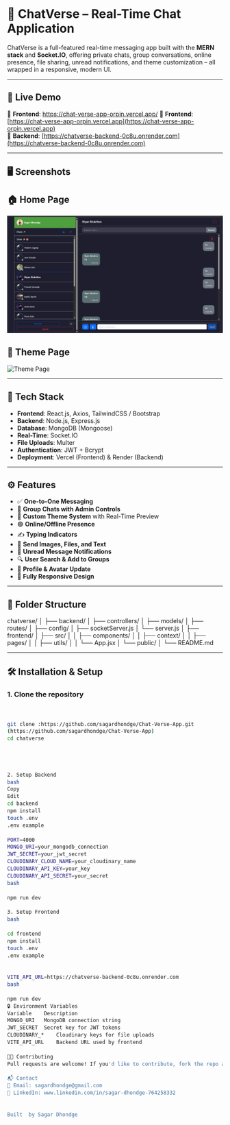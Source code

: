 # 💬 ChatVerse – Real-Time Chat Application

ChatVerse is a full-featured real-time messaging app built with the **MERN stack** and **Socket.IO**, offering private chats, group conversations, online presence, file sharing, unread notifications, and theme customization – all wrapped in a responsive, modern UI.

---

## 🚀 Live Demo
🔗 **Frontend**: https://chat-verse-app-orpin.vercel.app/
🔗 **Frontend**: [https://chat-verse-app-orpin.vercel.app](https://chat-verse-app-orpin.vercel.app)  
🔗 **Backend**: [https://chatverse-backend-0c8u.onrender.com](https://chatverse-backend-0c8u.onrender.com)

---

## 🖥️ Screenshots

## 🏠 Home Page

![Home Page](./assets/home.png)

## 🎨 Theme Page

![Theme Page](./assets/themepage.png)


---

## 🔧 Tech Stack

- **Frontend**: React.js, Axios, TailwindCSS / Bootstrap
- **Backend**: Node.js, Express.js
- **Database**: MongoDB (Mongoose)
- **Real-Time**: Socket.IO
- **File Uploads**: Multer
- **Authentication**: JWT + Bcrypt
- **Deployment**: Vercel (Frontend) & Render (Backend)

---

## ⚙️ Features

- ✅ **One-to-One Messaging**
- 👥 **Group Chats with Admin Controls**
- 🎨 **Custom Theme System** with Real-Time Preview
- 🟢 **Online/Offline Presence**
- ✍️ **Typing Indicators**
- 📁 **Send Images, Files, and Text**
- 🔔 **Unread Message Notifications**
- 🔍 **User Search & Add to Groups**
- 👤 **Profile & Avatar Update**
- 📱 **Fully Responsive Design**

---

## 📁 Folder Structure

chatverse/
│
├── backend/
│ ├── controllers/
│ ├── models/
│ ├── routes/
│ ├── config/
│ ├── socketServer.js
│ └── server.js
│
├── frontend/
│ ├── src/
│ │ ├── components/
│ │ ├── context/
│ │ ├── pages/
│ │ ├── utils/
│ │ └── App.jsx
│ └── public/
│
└── README.md



---

## 🛠️ Installation & Setup

### 1. Clone the repository
```bash


git clone :https://github.com/sagardhondge/Chat-Verse-App.git
(https://github.com/sagardhondge/Chat-Verse-App)
cd chatverse




2. Setup Backend
bash
Copy
Edit
cd backend
npm install
touch .env
.env example

PORT=4000
MONGO_URI=your_mongodb_connection
JWT_SECRET=your_jwt_secret
CLOUDINARY_CLOUD_NAME=your_cloudinary_name
CLOUDINARY_API_KEY=your_key
CLOUDINARY_API_SECRET=your_secret
bash

npm run dev

3. Setup Frontend
bash

cd frontend
npm install
touch .env
.env example


VITE_API_URL=https://chatverse-backend-0c8u.onrender.com
bash

npm run dev
🔒 Environment Variables
Variable	Description
MONGO_URI	MongoDB connection string
JWT_SECRET	Secret key for JWT tokens
CLOUDINARY_*	Cloudinary keys for file uploads
VITE_API_URL	Backend URL used by frontend

👨‍💻 Contributing
Pull requests are welcome! If you'd like to contribute, fork the repo and submit a PR.

📬 Contact
📧 Email: sagardhondge@gmail.com
🔗 LinkedIn: www.linkedin.com/in/sagar-dhondge-764258332


Built  by Sagar Dhondge
